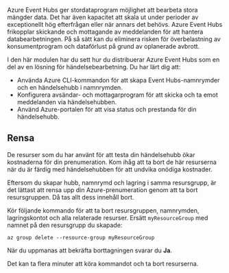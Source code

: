 Azure Event Hubs ger stordataprogram möjlighet att bearbeta stora mängder data. Det har även kapacitet att skala ut under perioder av exceptionellt hög efterfrågan eller när annars det behövs. Azure Event Hubs frikopplar skickande och mottagande av meddelanden för att hantera databearbetningen. På så sätt kan du eliminera risken för överbelastning av konsumentprogram och dataförlust på grund av oplanerade avbrott.

I den här modulen har du sett hur du distribuerar Azure Event Hubs som en del av en lösning för händelsebearbetning. Du har lärt dig att:

- Använda Azure CLI-kommandon för att skapa Event Hubs-namnrymder och en händelsehubb i namnrymden. 
- Konfigurera avsändar- och mottagarprogram för att skicka och ta emot meddelanden via händelsehubben.
- Använd Azure-portalen för att visa status och prestanda för din händelsehubb.

## <a name="clean-up"></a>Rensa 
<!---TODO: Do we need to include cleanup for the free education tier?--->

De resurser som du har använt för att testa din händelsehubb ökar kostnaderna för din prenumeration. Kom ihåg att ta bort de här resurserna när du är färdig med händelsehubben för att undvika onödiga kostnader.

Eftersom du skapar hubb, namnrymd och lagring i samma resursgrupp, är det lättast att rensa upp din Azure-prenumeration genom att ta bort resursgruppen. Då tas allt dess innehåll bort. 

Kör följande kommando för att ta bort resursgruppen, namnrymden, lagringskontot och alla relaterade resurser. Ersätt `myResourceGroup` med namnet på den resursgrupp du skapade:

```azurecli
az group delete --resource-group myResourceGroup
```

När du uppmanas att bekräfta borttagningen svarar du **Ja**.

Det kan ta flera minuter att köra kommandot och ta bort resurserna.
